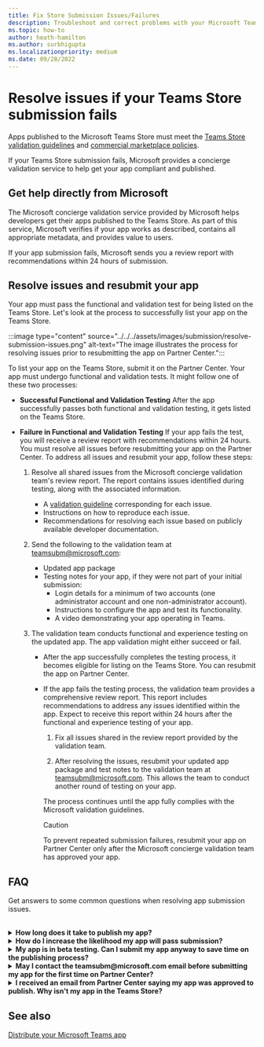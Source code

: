 ```yaml
---
title: Fix Store Submission Issues/Failures
description: Troubleshoot and correct problems with your Microsoft Teams Store submission. Get help directly from Microsoft, resolve issues, and resubmit your app.
ms.topic: how-to
author: heath-hamilton
ms.author: surbhigupta
ms.localizationpriority: medium
ms.date: 09/28/2022
---
```

# Resolve issues if your Teams Store submission fails

Apps published to the Microsoft Teams Store must meet the [Teams Store validation guidelines](~/concepts/deploy-and-publish/appsource/prepare/teams-store-validation-guidelines.md) and [commercial marketplace policies](/legal/marketplace/certification-policies).

If your Teams Store submission fails, Microsoft provides a concierge validation service to help get your app compliant and published.

## Get help directly from Microsoft

The Microsoft concierge validation service provided by Microsoft helps developers get their apps published to the Teams Store. As part of this service, Microsoft verifies if your app works as described, contains all appropriate metadata, and provides value to users.

If your app submission fails, Microsoft sends you a review report with recommendations within 24 hours of submission.

## Resolve issues and resubmit your app

Your app must pass the functional and validation test for being listed on the Teams Store. Let's look at the process to successfully list your app on the Teams Store.

:::image type="content" source="../../../assets/images/submission/resolve-submission-issues.png" alt-text="The image illustrates the process for resolving issues prior to resubmitting the app on Partner Center.":::

To list your app on the Teams Store, submit it on the Partner Center. Your app must undergo functional and validation tests. It might follow one of these two processes:

* **Successful Functional and Validation Testing**
  After the app successfully passes both functional and validation testing, it gets listed on the Teams Store.

* **Failure in Functional and Validation Testing**
  If your app fails the test, you will receive a review report with recommendations within 24 hours. You must resolve all issues before resubmitting your app on the Partner Center. To address all issues and resubmit your app, follow these steps:

    1. Resolve all shared issues from the Microsoft concierge validation team's review report. The report contains issues identified during testing, along with the associated information.

        * A [validation guideline](~/concepts/deploy-and-publish/appsource/prepare/teams-store-validation-guidelines.md) corresponding for each issue.
        * Instructions on how to reproduce each issue.
        * Recommendations for resolving each issue based on publicly available developer documentation.

    1. Send the following to the validation team at <a href="mailto:teamsubm@microsoft.com">teamsubm@microsoft.com</a>:

        * Updated app package
        * Testing notes for your app, if they were not part of your initial submission:
            * Login details for a minimum of two accounts (one administrator account and one non-administrator account).
            * Instructions to configure the app and test its functionality.
            * A video demonstrating your app operating in Teams.

    1. The validation team conducts functional and experience testing on the updated app. The app validation might either succeed or fail.

        * After the app successfully completes the testing process, it becomes eligible for listing on the Teams Store. You can resubmit the app on Partner Center.
        * If the app fails the testing process, the validation team provides a comprehensive review report. This report includes recommendations to address any issues identified within the app. Expect to receive this report within 24 hours after the functional and experience testing of your app.

            1. Fix all issues  shared in the review report provided by the validation team.

            1. After resolving the issues, resubmit your updated app package and test notes to the validation team at <a href="mailto:teamsubm@microsoft.com">teamsubm@microsoft.com</a>. This allows the team to conduct another round of testing on your app.

            The process continues until the app fully complies with the Microsoft validation guidelines.

            > [!CAUTION]
            > To prevent repeated submission failures, resubmit your app on Partner Center only after the Microsoft concierge validation team has approved your app.

## FAQ

Get answers to some common questions when resolving app submission issues.

<br>

<details>

<summary><b>How long does it take to publish my app?</b></summary>

If your Teams Store submission has no issues, your app is published within 1-2 business days. If your app fails, a team from Microsoft provides you with recommendations to fix the issues. After you resolve issues and resend an updated app to that team, you'll be notified in 24 hours if your app is ready to publish, or still needs more work.

<br>

</details>

<details>

<summary><b>How do I increase the likelihood my app will pass submission?</b></summary>

Doing the following can lead to a successful submission:

1. Develop your app based on the [Teams design guidelines](~/concepts/design/design-teams-app-overview.md).
1. Make sure your app adheres to the [Teams Store validation guidelines](~/concepts/deploy-and-publish/appsource/prepare/teams-store-validation-guidelines.md) and [Microsoft commercial marketplace certification policies](/legal/marketplace/certification-policies).
1. Test your app package with the [Microsoft Teams app validation tool](https://dev.teams.microsoft.com/appvalidation.html).
1. [Prepare your Teams Store submission](~/concepts/deploy-and-publish/appsource/prepare/submission-checklist.md).

<br>

</details>

<details>

<summary><b>My app is in beta testing. Can I submit my app anyway to save time on the publishing process?</b></summary>

No. Microsoft only validates production-ready apps.

<br>

</details>

<details>

<summary><b>May I contact the teamsubm@microsoft.com email before submitting my app for the first time on Partner Center?</b></summary>

No. Microsoft doesn't start validating your app until you submit your app for the first time on Partner Center.

<br>

</details>

<details>

<summary><b>I received an email from Partner Center saying my app was approved to publish. Why isn't my app in the Teams Store?</b></summary>

Once your app is approved, publishing usually takes 1-2 business days depending on the app's capabilities. If your app isn't published after two business days, contact <a href="mailto:teamsubm@microsoft.com">teamsubm@microsoft.com</a>.

<br>

</details>

## See also

[Distribute your Microsoft Teams app](../apps-publish-overview.md)
